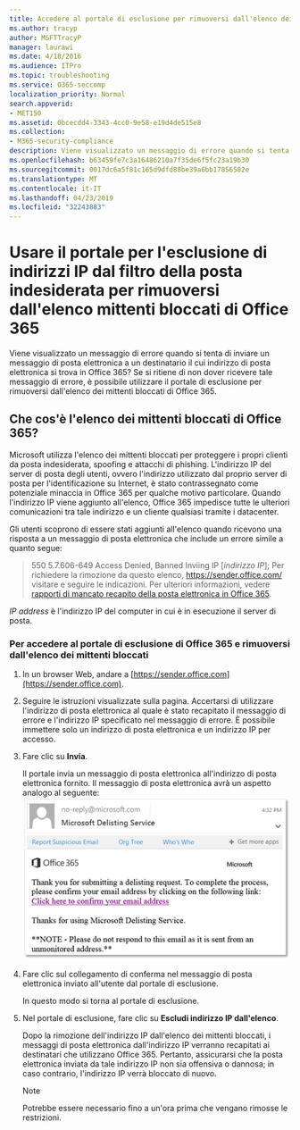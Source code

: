 ```yaml
---
title: Accedere al portale di esclusione per rimuoversi dall'elenco dei mittenti bloccati di Office 365
ms.author: tracyp
author: MSFTTracyP
manager: laurawi
ms.date: 4/18/2016
ms.audience: ITPro
ms.topic: troubleshooting
ms.service: O365-seccomp
localization_priority: Normal
search.appverid:
- MET150
ms.assetid: 0bcecdd4-3343-4cc0-9e58-e19d4de515e8
ms.collection:
- M365-security-compliance
description: Viene visualizzato un messaggio di errore quando si tenta di inviare un messaggio di posta elettronica a un destinatario il cui indirizzo di posta elettronica si trova in Office 365? Se si ritiene di non dover ricevere tale messaggio di errore, è possibile utilizzare il portale di esclusione per rimuoversi dall'elenco dei mittenti bloccati di Office 365.
ms.openlocfilehash: b63459fe7c3a16486210a7f35de6f5fc23a19b30
ms.sourcegitcommit: 0017dc6a5f81c165d9dfd88be39a6bb17856582e
ms.translationtype: MT
ms.contentlocale: it-IT
ms.lasthandoff: 04/23/2019
ms.locfileid: "32243883"
---
```

# <a name="use-the-delist-portal-to-remove-yourself-from-the-office-365-blocked-senders-list"></a>Usare il portale per l'esclusione di indirizzi IP dal filtro della posta indesiderata per rimuoversi dall'elenco mittenti bloccati di Office 365

Viene visualizzato un messaggio di errore quando si tenta di inviare un messaggio di posta elettronica a un destinatario il cui indirizzo di posta elettronica si trova in Office 365? Se si ritiene di non dover ricevere tale messaggio di errore, è possibile utilizzare il portale di esclusione per rimuoversi dall'elenco dei mittenti bloccati di Office 365.
  
## <a name="what-is-the-office-365-blocked-senders-list"></a>Che cos'è l'elenco dei mittenti bloccati di Office 365?

Microsoft utilizza l'elenco dei mittenti bloccati per proteggere i propri clienti da posta indesiderata, spoofing e attacchi di phishing. L'indirizzo IP del server di posta degli utenti, ovvero l'indirizzo utilizzato dal proprio server di posta per l'identificazione su Internet, è stato contrassegnato come potenziale minaccia in Office 365 per qualche motivo particolare. Quando l'indirizzo IP viene aggiunto all'elenco, Office 365 impedisce tutte le ulteriori comunicazioni tra tale indirizzo e un cliente qualsiasi tramite i datacenter.
  
Gli utenti scoprono di essere stati aggiunti all'elenco quando ricevono una risposta a un messaggio di posta elettronica che include un errore simile a quanto segue:
  
> 550 5.7.606-649 Access Denied, Banned Inviing IP [_indirizzo IP_]; Per richiedere la rimozione da questo elenco, https://sender.office.com/ visitare e seguire le indicazioni. Per ulteriori informazioni, vedere [rapporti di mancato recapito della posta elettronica in Office 365](http://go.microsoft.com/fwlink/?LinkID=526653).
  
_IP address_ è l'indirizzo IP del computer in cui è in esecuzione il server di posta. 
  
### <a name="to-use-the-office-365-delist-portal-to-remove-yourself-from-the-blocked-senders-list"></a>Per accedere al portale di esclusione di Office 365 e rimuoversi dall'elenco dei mittenti bloccati

1. In un browser Web, andare a [https://sender.office.com](https://sender.office.com).
    
2. Seguire le istruzioni visualizzate sulla pagina. Accertarsi di utilizzare l'indirizzo di posta elettronica al quale è stato recapitato il messaggio di errore e l'indirizzo IP specificato nel messaggio di errore. È possibile immettere solo un indirizzo di posta elettronica e un indirizzo IP per accesso.
    
3. Fare clic su **Invia**.
    
    Il portale invia un messaggio di posta elettronica all'indirizzo di posta elettronica fornito. Il messaggio di posta elettronica avrà un aspetto analogo al seguente: ![screenshot del messaggio di posta elettronica ricevuto quando si invia una richiesta tramite il portale di esclusione](media/bf13e4f7-f68c-4e46-baa7-b6ab4cfc13f3.png)
  
4. Fare clic sul collegamento di conferma nel messaggio di posta elettronica inviato all'utente dal portale di esclusione.
    
    In questo modo si torna al portale di esclusione.
    
5. Nel portale di esclusione, fare clic su **Escludi indirizzo IP dall'elenco**.
    
    Dopo la rimozione dell'indirizzo IP dall'elenco dei mittenti bloccati, i messaggi di posta elettronica dall'indirizzo IP verranno recapitati ai destinatari che utilizzano Office 365. Pertanto, assicurarsi che la posta elettronica inviata da tale indirizzo IP non sia offensiva o dannosa; in caso contrario, l'indirizzo IP verrà bloccato di nuovo.
    
    > [!NOTE]
    > Potrebbe essere necessario fino a un'ora prima che vengano rimosse le restrizioni.
